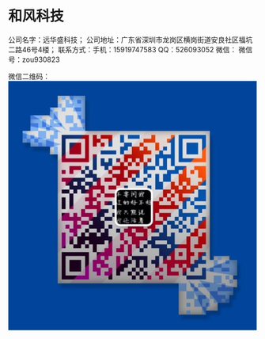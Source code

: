 # 和风科技
公司名字：远华盛科技；
公司地址：广东省深圳市龙岗区横岗街道安良社区福坑二路46号4楼；
联系方式：手机：15919747583
	     QQ：526093052
	     微信：
		微信号：zou930823

微信二维码：
![微信二维码](./img/scancode.jpg)
